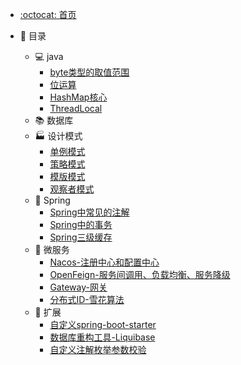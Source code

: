 - [:octocat: 首页](/README)
- :memo: 目录

  - 💻 java
    - [byte类型的取值范围](https://sunhhw.github.io/#/md/idea-plugin/java/2022-03-12-byte类型的取值范围.md)
    - [位运算](https://sunhhw.github.io/#/md/idea-plugin/java/2022-02-12-位运算.md)
    - [HashMap核心](https://sunhhw.github.io/#/md/idea-plugin/java/2022-03-12-HashMap.md)
    - [ThreadLocal](https://sunhhw.github.io/#/md/idea-plugin/java/2022-03-19-ThreadLocal.md)
  - 📚 数据库
  - 🏭 设计模式
    - [单例模式](https://sunhhw.github.io/#/md/idea-plugin/设计模式/2022-03-08-单例模式.md)
    - [策略模式](https://sunhhw.github.io/#/md/idea-plugin/设计模式/2022-03-08-策略模式.md)
    - [模版模式](https://sunhhw.github.io/#/md/idea-plugin/设计模式/2022-03-09-模版模式.md)
    - [观察者模式](https://sunhhw.github.io/#/md/idea-plugin/设计模式/2022-03-24-观察者模式.md)
  - 🌿 Spring
    - [Spring中常见的注解]( https://sunhhw.github.io/#/md/idea-plugin/spring/2022-03-06-Spring中常见注解.md )
    - [Spring中的事务](https://sunhhw.github.io/#/md/idea-plugin/spring/2022-03-06-Spring中事务问题.md)
    - [Spring三级缓存](https://sunhhw.github.io/#/md/idea-plugin/spring/2022-04-08-Spring三级缓存.md)
  - :leaves: 微服务
    - [Nacos-注册中心和配置中心](https://sunhhw.github.io/#/md/idea-plugin/cloud/2022-03-25-Nacos.md)
    - [OpenFeign-服务间调用、负载均衡、服务降级](https://sunhhw.github.io/#/md/idea-plugin/cloud/2022-03-25-OpenFeign.md)
    - [Gateway-网关](https://sunhhw.github.io/#/md/idea-plugin/cloud/2022-03-25-Gateway.md)
    - [分布式ID-雪花算法](https://sunhhw.github.io/#/md/idea-plugin/cloud/2022-03-08-雪花算法.md)
  - 🚌 扩展
    - [自定义spring-boot-starter](https://sunhhw.github.io/#/md/idea-plugin/other/2022-03-22-自定义starter.md)
    - [数据库重构工具-Liquibase](https://sunhhw.github.io/#/md/idea-plugin/other/2022-04-01-Liquibase.md)
    - [自定义注解枚举参数校验](https://sunhhw.github.io/#/md/idea-plugin/other/2022-04-13-自定义注解参数枚举校验.md)

